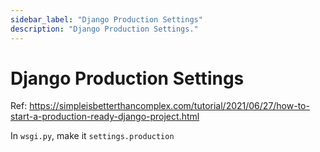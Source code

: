 ```yaml
---
sidebar_label: "Django Production Settings"
description: "Django Production Settings."
---
```


# Django Production Settings

Ref: https://simpleisbetterthancomplex.com/tutorial/2021/06/27/how-to-start-a-production-ready-django-project.html

In `wsgi.py`, make it `settings.production`